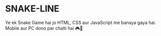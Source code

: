 # SNAKE-LINE
Ye ek Snake Game hai jo HTML, CSS aur JavaScript me banaya gaya hai. Mobile aur PC dono par chalti hai 🎮🐍
